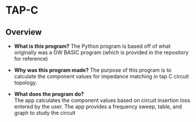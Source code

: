 # TAP-C 

## Overview

- **What is this program?** 
  The Python program is based off of what originally was a GW BASIC program (which is provided in the repository for reference)

- **Why was this program made?**
  The purpose of this program is to calculate the component values for impedance matching in tap C circuit topology.
  

- **What does the program do?**  
  The app calculates the component values based on circuit insertion loss entered by the user.
  The app provides a frequency sweep, table, and graph to study the circuit









